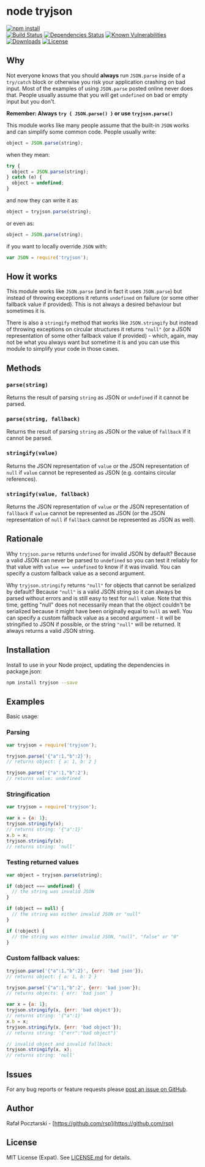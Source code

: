 node tryjson
============

[![npm install][install-img]][npm-url]
<br>
[![Build Status][travis-img]][travis-url]
[![Dependencies Status][david-img]][david-url]
[![Known Vulnerabilities][snyk-img]][snyk-url]
[![Downloads][downloads-img]][stats-url]
[![License][license-img]][license-url]

[npm-url]: https://www.npmjs.com/package/tryjson
[github-url]: https://github.com/rsp/node-tryjson
[readme-url]: https://github.com/rsp/node-tryjson#readme
[issues-url]: https://github.com/rsp/node-tryjson/issues
[license-url]: https://github.com/rsp/node-tryjson/blob/master/LICENSE.md
[travis-url]: https://travis-ci.org/rsp/node-tryjson
[travis-img]: https://travis-ci.org/rsp/node-tryjson.svg?branch=master
[snyk-url]: https://snyk.io/test/github/rsp/node-tryjson
[snyk-img]: https://snyk.io/test/github/rsp/node-tryjson/badge.svg
[david-url]: https://david-dm.org/rsp/node-tryjson
[david-img]: https://david-dm.org/rsp/node-tryjson/status.svg
[install-img]: https://nodei.co/npm/tryjson.png?compact=true
[downloads-img]: https://img.shields.io/npm/dt/tryjson.svg
[license-img]: https://img.shields.io/npm/l/tryjson.svg
[stats-url]: http://npm-stat.com/charts.html?package=tryjson
[github-follow-url]: https://github.com/rsp
[github-follow-img]: https://img.shields.io/github/followers/rsp.svg?style=social&label=Follow
[twitter-follow-url]: https://twitter.com/intent/follow?screen_name=pocztarski
[twitter-follow-img]: https://img.shields.io/twitter/follow/pocztarski.svg?style=social&label=Follow
[stackoverflow-url]: https://stackoverflow.com/users/613198/rsp
[stackexchange-url]: https://stackexchange.com/users/303952/rsp
[stackexchange-img]: https://stackexchange.com/users/flair/303952.png

Why
---
Not everyone knows that you should **always** run `JSON.parse` inside of a `try/catch` block or otherwise you risk your application crashing on bad input. Most of the examples of using `JSON.parse` posted online never does that. People usually assume that you will get `undefined` on bad or empty input but you don't.

**Remember: Always `try { JSON.parse() }` or use `tryjson.parse()`**

This module works like many people assume that the built-in `JSON` works and can simplify some common code. People usually write:
```js
object = JSON.parse(string);
```
when they mean:
```js
try {
  object = JSON.parse(string);
} catch (e) {
  object = undefined;
}
```
and now they can write it as:
```js
object = tryjson.parse(string);
```
or even as:
```js
object = JSON.parse(string);
```
if you want to locally override `JSON` with:

```js
var JSON = require('tryjson');
```

How it works
------------
This module works like `JSON.parse` (and in fact it uses `JSON.parse`) but instead of throwing exceptions it returns `undefined` on failure (or some other fallback value if provided). This is not always a desired behaviour but sometimes it is.

There is also a `stringify` method that works like `JSON.stringify` but instead of throwing exceptions on circular structures it returns `"null"` (or a JSON representation of some other fallback value if provided) - which, again, may not be what you always want but sometime it is and you can use this module to simplify your code in those cases.

Methods
-------
### `parse(string)`

Returns the result of parsing `string` as JSON or `undefined` if it cannot be parsed.

### `parse(string, fallback)`

Returns the result of parsing `string` as JSON or the value of `fallback` if it cannot be parsed.

### `stringify(value)`

Returns the JSON representation of `value` or the JSON representation of `null` if `value` cannot be represented as JSON (e.g. contains circular references).

### `stringify(value, fallback)`

Returns the JSON representation of `value` or the JSON representation of `fallback` if `value` cannot be represented as JSON (or the JSON representation of `null` if `fallback` cannot be represented as JSON as well).

Rationale
---------
Why `tryjson.parse` returns `undefined` for invalid JSON by default? Because a valid JSON can never be parsed to `undefined` so you can test it reliably for that value with `value === undefined` to know if it was invalid. You can specify a custom fallback value as a second argument.

Why `tryjson.stringify` returns `"null"` for objects that cannot be serialized by default? Because `"null"` is a valid JSON string so it can always be parsed without errors and is still easy to test for `null` value. Note that this time, getting "null" does not necessarily mean that the object couldn't be serialized because it might have been originally equal to `null` as well. You can specify a custom fallback value as a second argument - it will be stringified to JSON if possible, or the string `"null"` will be returned. It always returns a valid JSON string.

Installation
------------
Install to use in your Node project, updating the dependencies in package.json:
```sh
npm install tryjson --save
```

Examples
--------
Basic usage:

### Parsing
```js
var tryjson = require('tryjson');

tryjson.parse('{"a":1,"b":2}');
// returns object: { a: 1, b: 2 }

tryjson.parse('{"a":1,"b":2');
// returns value: undefined
```

### Stringification
```js
var tryjson = require('tryjson');

var x = {a: 1};
tryjson.stringify(x);
// returns string: '{"a":1}'
x.b = x;
tryjson.stringify(x);
// returns string: 'null'
```

### Testing returned values
```js
var object = tryjson.parse(string);

if (object === undefined) {
  // the string was invalid JSON
}

if (object == null) {
  // the string was either invalid JSON or "null"
}

if (!object) {
  // the string was either invalid JSON, "null", "false" or "0"
}
```

### Custom fallback values:
```js
tryjson.parse('{"a":1,"b":2}', {err: 'bad json'});
// returns object: { a: 1, b: 2 }

tryjson.parse('{"a":1,"b":2', {err: 'bad json'});
// returns objects: { err: 'bad json' }

var x = {a: 1};
tryjson.stringify(x, {err: 'bad object'});
// returns string: '{"a":1}'
x.b = x;
tryjson.stringify(x, {err: 'bad object'});
// returns string: '{"err":"bad object"}'

// invalid object and invalid fallback:
tryjson.stringify(x, x);
// returns string: 'null'
```

Issues
------
For any bug reports or feature requests please
[post an issue on GitHub](https://github.com/rsp/node-tryjson/issues).

Author
------
Rafał Pocztarski - [https://github.com/rsp](https://github.com/rsp)

License
-------
MIT License (Expat). See [LICENSE.md](LICENSE.md) for details.
